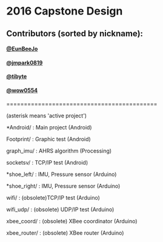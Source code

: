 
# 2016 Capstone Design

## Contributors (sorted by nickname):
#### [@EunBeeJo](https://github.com/eunbeejo)
#### [@jmpark0819](https://github.com/jmpark0819)
#### [@tibyte](https://github.com/tibyte)
#### [@wow0554](https://github.com/wow0554)


===========================================

(asterisk means  'active project')

*Android/ : Main project (Android)

Footprint/ : Graphic test (Android)

graph_imu/ : AHRS algorithm (Processing)

socketsv/ : TCP/IP test (Android)

*shoe_left/ : IMU, Pressure sensor (Arduino)

*shoe_right/ : IMU, Pressure sensor (Arduino)

wifi/ : (obsolete)TCP/IP test (Arduino)

wifi_udp/ : (obsolete) UDP/IP test (Arduino)

xbee_coord/ : (obsolete) XBee coordinator (Arduino)

xbee_router/ : (obsolete) XBee router (Arduino)
